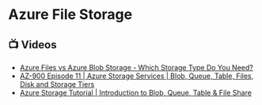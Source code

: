 # Azure File Storage

## 📺 Videos
- [Azure Files vs Azure Blob Storage - Which Storage Type Do You Need?](https://www.youtube.com/watch?v=QpG3o9cOF10)
- [AZ-900 Episode 11 | Azure Storage Services | Blob, Queue, Table, Files, Disk and Storage Tiers](https://www.youtube.com/watch?v=_Qlkvd4ZQuo)
- [Azure Storage Tutorial | Introduction to Blob, Queue, Table & File Share](https://www.youtube.com/watch?v=UzTtastcBsk)
